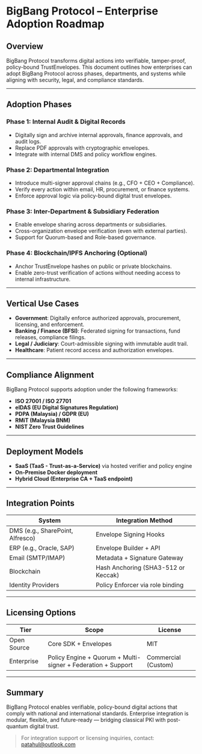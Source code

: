 # BigBang Protocol – Enterprise Adoption Roadmap

## Overview

BigBang Protocol transforms digital actions into verifiable, tamper-proof, policy-bound TrustEnvelopes. This document outlines how enterprises can adopt BigBang Protocol across phases, departments, and systems while aligning with security, legal, and compliance standards.

---

## Adoption Phases

### Phase 1: Internal Audit & Digital Records
- Digitally sign and archive internal approvals, finance approvals, and audit logs.
- Replace PDF approvals with cryptographic envelopes.
- Integrate with internal DMS and policy workflow engines.

### Phase 2: Departmental Integration
- Introduce multi-signer approval chains (e.g., CFO + CEO + Compliance).
- Verify every action within email, HR, procurement, or finance systems.
- Enforce approval logic via policy-bound digital trust envelopes.

### Phase 3: Inter-Department & Subsidiary Federation
- Enable envelope sharing across departments or subsidiaries.
- Cross-organization envelope verification (even with external parties).
- Support for Quorum-based and Role-based governance.

### Phase 4: Blockchain/IPFS Anchoring (Optional)
- Anchor TrustEnvelope hashes on public or private blockchains.
- Enable zero-trust verification of actions without needing access to internal infrastructure.

---

## Vertical Use Cases

- **Government**: Digitally enforce authorized approvals, procurement, licensing, and enforcement.
- **Banking / Finance (BFSI)**: Federated signing for transactions, fund releases, compliance filings.
- **Legal / Judiciary**: Court-admissible signing with immutable audit trail.
- **Healthcare**: Patient record access and authorization envelopes.

---

## Compliance Alignment

BigBang Protocol supports adoption under the following frameworks:

- **ISO 27001 / ISO 27701**
- **eIDAS (EU Digital Signatures Regulation)**
- **PDPA (Malaysia) / GDPR (EU)**
- **RMiT (Malaysia BNM)**
- **NIST Zero Trust Guidelines**

---

## Deployment Models

- **SaaS (TaaS - Trust-as-a-Service)** via hosted verifier and policy engine
- **On-Premise Docker deployment**
- **Hybrid Cloud (Enterprise CA + TaaS endpoint)**

---

## Integration Points

| System | Integration Method |
|--------|---------------------|
| DMS (e.g., SharePoint, Alfresco) | Envelope Signing Hooks |
| ERP (e.g., Oracle, SAP) | Envelope Builder + API |
| Email (SMTP/IMAP) | Metadata + Signature Gateway |
| Blockchain | Hash Anchoring (SHA3-512 or Keccak) |
| Identity Providers | Policy Enforcer via role binding |

---

## Licensing Options

| Tier | Scope | License |
|------|-------|---------|
| Open Source | Core SDK + Envelopes | MIT |
| Enterprise | Policy Engine + Quorum + Multi-signer + Federation + Support | Commercial (Custom) |

---

## Summary

BigBang Protocol enables verifiable, policy-bound digital actions that comply with national and international standards. Enterprise integration is modular, flexible, and future-ready — bridging classical PKI with post-quantum digital trust.

> For integration support or licensing inquiries, contact: [patahul@outlook.com](mailto:patahul@outlook.com)